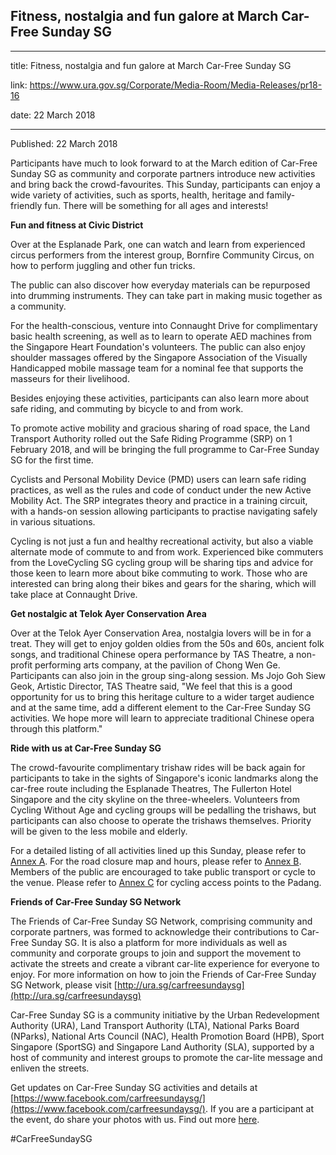 ## Fitness, nostalgia and fun galore at March Car-Free Sunday SG

---

title: Fitness, nostalgia and fun galore at March Car-Free Sunday SG

link: https://www.ura.gov.sg/Corporate/Media-Room/Media-Releases/pr18-16

date: 22 March 2018

---

Published: 22 March 2018

Participants have much to look forward to at the March edition of Car-Free Sunday SG as community and corporate partners introduce new activities and bring back the crowd-favourites. This Sunday, participants can enjoy a wide variety of activities, such as sports, health, heritage and family-friendly fun. There will be something for all ages and interests!

**Fun and fitness at Civic District**

Over at the Esplanade Park, one can watch and learn from experienced circus performers from the interest group, Bornfire Community Circus, on how to perform juggling and other fun tricks.

The public can also discover how everyday materials can be repurposed into drumming instruments. They can take part in making music together as a community.

For the health-conscious, venture into Connaught Drive for complimentary basic health screening, as well as to learn to operate AED machines from the Singapore Heart Foundation's volunteers. The public can also enjoy shoulder massages offered by the Singapore Association of the Visually Handicapped mobile massage team for a nominal fee that supports the masseurs for their livelihood.

Besides enjoying these activities, participants can also learn more about safe riding, and commuting by bicycle to and from work.

To promote active mobility and gracious sharing of road space, the Land Transport Authority rolled out the Safe Riding Programme (SRP) on 1 February 2018, and will be bringing the full programme to Car-Free Sunday SG for the first time.

Cyclists and Personal Mobility Device (PMD) users can learn safe riding practices, as well as the rules and code of conduct under the new Active Mobility Act. The SRP integrates theory and practice in a training circuit, with a hands-on session allowing participants to practise navigating safely in various situations.

Cycling is not just a fun and healthy recreational activity, but also a viable alternate mode of commute to and from work. Experienced bike commuters from the LoveCycling SG cycling group will be sharing tips and advice for those keen to learn more about bike commuting to work. Those who are interested can bring along their bikes and gears for the sharing, which will take place at Connaught Drive.

**Get nostalgic at Telok Ayer Conservation Area**

Over at the Telok Ayer Conservation Area, nostalgia lovers will be in for a treat. They will get to enjoy golden oldies from the 50s and 60s, ancient folk songs, and traditional Chinese opera performance by TAS Theatre, a non-profit performing arts company, at the pavilion of Chong Wen Ge. Participants can also join in the group sing-along session. Ms Jojo Goh Siew Geok, Artistic Director, TAS Theatre said, "We feel that this is a good opportunity for us to bring this heritage culture to a wider target audience and at the same time, add a different element to the Car-Free Sunday SG activities. We hope more will learn to appreciate traditional Chinese opera through this platform."

**Ride with us at Car-Free Sunday SG**

The crowd-favourite complimentary trishaw rides will be back again for participants to take in the sights of Singapore's iconic landmarks along the car-free route including the Esplanade Theatres, The Fullerton Hotel Singapore and the city skyline on the three-wheelers. Volunteers from Cycling Without Age and cycling groups will be pedalling the trishaws, but participants can also choose to operate the trishaws themselves. Priority will be given to the less mobile and elderly.

For a detailed listing of all activities lined up this Sunday, please refer to [Annex A](https://www.ura.gov.sg/-/media/Corporate/Media-Room/2018/Mar/pr18-16a.pdf). For the road closure map and hours, please refer to [Annex B](https://www.ura.gov.sg/-/media/Corporate/Media-Room/2018/Mar/pr18-16b.pdf). Members of the public are encouraged to take public transport or cycle to the venue. Please refer to [Annex C](https://www.ura.gov.sg/-/media/Corporate/Media-Room/2018/Mar/pr18-16c.pdf) for cycling access points to the Padang.

**Friends of Car-Free Sunday SG Network**

The Friends of Car-Free Sunday SG Network, comprising community and corporate partners, was formed to acknowledge their contributions to Car-Free Sunday SG. It is also a platform for more individuals as well as community and corporate groups to join and support the movement to activate the streets and create a vibrant car-lite experience for everyone to enjoy. For more information on how to join the Friends of Car-Free Sunday SG Network, please visit [http://ura.sg/carfreesundaysg](http://ura.sg/carfreesundaysg)

Car-Free Sunday SG is a community initiative by the Urban Redevelopment Authority (URA), Land Transport Authority (LTA), National Parks Board (NParks), National Arts Council (NAC), Health Promotion Board (HPB), Sport Singapore (SportSG) and Singapore Land Authority (SLA), supported by a host of community and interest groups to promote the car-lite message and enliven the streets.

Get updates on Car-Free Sunday SG activities and details at [https://www.facebook.com/carfreesundaysg/](https://www.facebook.com/carfreesundaysg/). If you are a participant at the event, do share your photos with us. Find out more [here](https://www.ura.gov.sg/Corporate/Get-Involved/Go-Car-Lite/Car-Free-Sunday/CFS/About-CFS).

#CarFreeSundaySG
